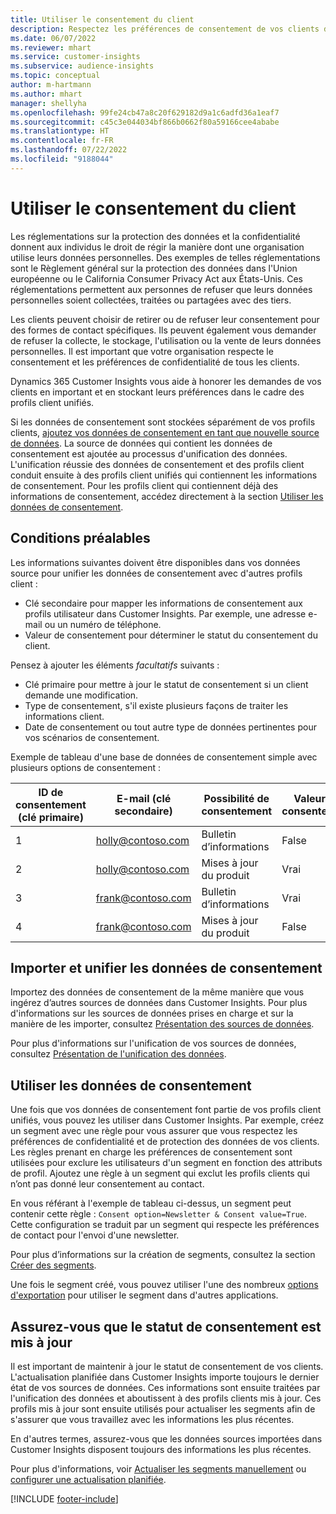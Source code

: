 ```yaml
---
title: Utiliser le consentement du client
description: Respectez les préférences de consentement de vos clients dans Customer Insights en important les données de consentement.
ms.date: 06/07/2022
ms.reviewer: mhart
ms.service: customer-insights
ms.subservice: audience-insights
ms.topic: conceptual
author: m-hartmann
ms.author: mhart
manager: shellyha
ms.openlocfilehash: 99fe24cb47a8c20f629182d9a1c6adfd36a1eaf7
ms.sourcegitcommit: c45c3e044034bf866b0662f80a59166cee4ababe
ms.translationtype: HT
ms.contentlocale: fr-FR
ms.lasthandoff: 07/22/2022
ms.locfileid: "9188044"
---
```

# <a name="use-customer-consent"></a>Utiliser le consentement du client

Les réglementations sur la protection des données et la confidentialité donnent aux individus le droit de régir la manière dont une organisation utilise leurs données personnelles. Des exemples de telles réglementations sont le Règlement général sur la protection des données dans l'Union européenne ou le California Consumer Privacy Act aux États-Unis. Ces réglementations permettent aux personnes de refuser que leurs données personnelles soient collectées, traitées ou partagées avec des tiers.  

Les clients peuvent choisir de retirer ou de refuser leur consentement pour des formes de contact spécifiques. Ils peuvent également vous demander de refuser la collecte, le stockage, l'utilisation ou la vente de leurs données personnelles. Il est important que votre organisation respecte le consentement et les préférences de confidentialité de tous les clients.  

Dynamics 365 Customer Insights vous aide à honorer les demandes de vos clients en important et en stockant leurs préférences dans le cadre des profils client unifiés.

Si les données de consentement sont stockées séparément de vos profils clients, [ajoutez vos données de consentement en tant que nouvelle source de données](#import-and-unify-consent-data). La source de données qui contient les données de consentement est ajoutée au processus d'unification des données. L'unification réussie des données de consentement et des profils client conduit ensuite à des profils client unifiés qui contiennent les informations de consentement. Pour les profils client qui contiennent déjà des informations de consentement, accédez directement à la section [Utiliser les données de consentement](#use-consent-data).

## <a name="prerequisites"></a>Conditions préalables

Les informations suivantes doivent être disponibles dans vos données source pour unifier les données de consentement avec d'autres profils client :

- Clé secondaire pour mapper les informations de consentement aux profils utilisateur dans Customer Insights. Par exemple, une adresse e-mail ou un numéro de téléphone.
- Valeur de consentement pour déterminer le statut du consentement du client.

Pensez à ajouter les éléments *facultatifs* suivants :

- Clé primaire pour mettre à jour le statut de consentement si un client demande une modification.
- Type de consentement, s'il existe plusieurs façons de traiter les informations client.
- Date de consentement ou tout autre type de données pertinentes pour vos scénarios de consentement.

Exemple de tableau d'une base de données de consentement simple avec plusieurs options de consentement :

|ID de consentement (clé primaire)   |E-mail (clé secondaire)  |Possibilité de consentement  |Valeur de consentement  |
|---------|---------|---------|---------|
|1    |  holly@contoso.com       |  Bulletin d’informations       |  False       |
|2    |  holly@contoso.com       |  Mises à jour du produit       |  Vrai       |
|3    |  frank@contoso.com       |  Bulletin d’informations       | Vrai        |
|4    |  frank@contoso.com       |  Mises à jour du produit       |  False       |

## <a name="import-and-unify-consent-data"></a>Importer et unifier les données de consentement

Importez des données de consentement de la même manière que vous ingérez d’autres sources de données dans Customer Insights. Pour plus d'informations sur les sources de données prises en charge et sur la manière de les importer, consultez [Présentation des sources de données](data-sources.md).

Pour plus d'informations sur l'unification de vos sources de données, consultez [Présentation de l'unification des données](data-unification.md).

## <a name="use-consent-data"></a>Utiliser les données de consentement

Une fois que vos données de consentement font partie de vos profils client unifiés, vous pouvez les utiliser dans Customer Insights. Par exemple, créez un segment avec une règle pour vous assurer que vous respectez les préférences de confidentialité et de protection des données de vos clients. Les règles prenant en charge les préférences de consentement sont utilisées pour exclure les utilisateurs d'un segment en fonction des attributs de profil. Ajoutez une règle à un segment qui exclut les profils clients qui n’ont pas donné leur consentement au contact.

En vous référant à l'exemple de tableau ci-dessus, un segment peut contenir cette règle : `Consent option=Newsletter & Consent value=True`. Cette configuration se traduit par un segment qui respecte les préférences de contact pour l'envoi d'une newsletter.

Pour plus d’informations sur la création de segments, consultez la section [Créer des segments](segment-builder.md).

Une fois le segment créé, vous pouvez utiliser l'une des nombreux [options d'exportation](export-destinations.md) pour utiliser le segment dans d'autres applications.

## <a name="ensure-updated-consent-status"></a>Assurez-vous que le statut de consentement est mis à jour

Il est important de maintenir à jour le statut de consentement de vos clients. L'actualisation planifiée dans Customer Insights importe toujours le dernier état de vos sources de données. Ces informations sont ensuite traitées par l'unification des données et aboutissent à des profils clients mis à jour. Ces profils mis à jour sont ensuite utilisés pour actualiser les segments afin de s'assurer que vous travaillez avec les informations les plus récentes.

En d'autres termes, assurez-vous que les données sources importées dans Customer Insights disposent toujours des informations les plus récentes.

Pour plus d'informations, voir [Actualiser les segments manuellement](segments.md#refresh-segments) ou [configurer une actualisation planifiée](system.md#schedule-tab).

[!INCLUDE [footer-include](includes/footer-banner.md)]
